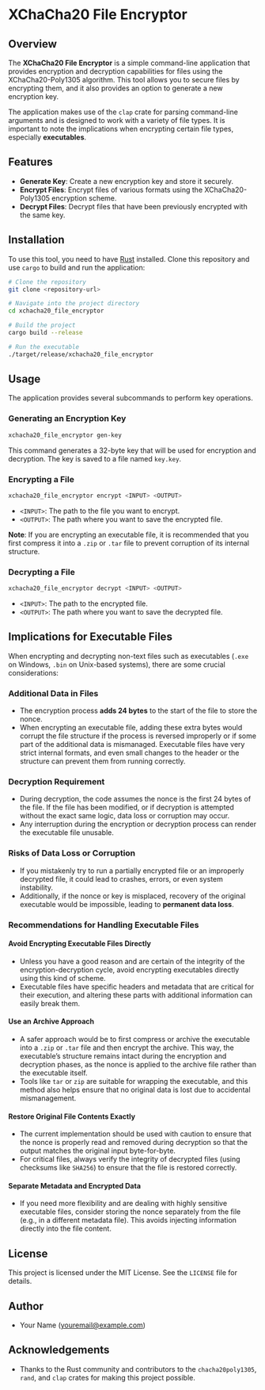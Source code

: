 # XChaCha20 File Encryptor

## Overview
The **XChaCha20 File Encryptor** is a simple command-line application that provides encryption and decryption capabilities for files using the XChaCha20-Poly1305 algorithm. This tool allows you to secure files by encrypting them, and it also provides an option to generate a new encryption key.

The application makes use of the `clap` crate for parsing command-line arguments and is designed to work with a variety of file types. It is important to note the implications when encrypting certain file types, especially **executables**.

## Features
- **Generate Key**: Create a new encryption key and store it securely.
- **Encrypt Files**: Encrypt files of various formats using the XChaCha20-Poly1305 encryption scheme.
- **Decrypt Files**: Decrypt files that have been previously encrypted with the same key.

## Installation
To use this tool, you need to have [Rust](https://www.rust-lang.org/) installed. Clone this repository and use `cargo` to build and run the application:

```sh
# Clone the repository
git clone <repository-url>

# Navigate into the project directory
cd xchacha20_file_encryptor

# Build the project
cargo build --release

# Run the executable
./target/release/xchacha20_file_encryptor
```

## Usage
The application provides several subcommands to perform key operations.

### Generating an Encryption Key
```sh
xchacha20_file_encryptor gen-key
```
This command generates a 32-byte key that will be used for encryption and decryption. The key is saved to a file named `key.key`.

### Encrypting a File
```sh
xchacha20_file_encryptor encrypt <INPUT> <OUTPUT>
```
- `<INPUT>`: The path to the file you want to encrypt.
- `<OUTPUT>`: The path where you want to save the encrypted file.

**Note**: If you are encrypting an executable file, it is recommended that you first compress it into a `.zip` or `.tar` file to prevent corruption of its internal structure.

### Decrypting a File
```sh
xchacha20_file_encryptor decrypt <INPUT> <OUTPUT>
```
- `<INPUT>`: The path to the encrypted file.
- `<OUTPUT>`: The path where you want to save the decrypted file.

## Implications for Executable Files
When encrypting and decrypting non-text files such as executables (`.exe` on Windows, `.bin` on Unix-based systems), there are some crucial considerations:

### Additional Data in Files
- The encryption process **adds 24 bytes** to the start of the file to store the nonce.
- When encrypting an executable file, adding these extra bytes would corrupt the file structure if the process is reversed improperly or if some part of the additional data is mismanaged. Executable files have very strict internal formats, and even small changes to the header or the structure can prevent them from running correctly.

### Decryption Requirement
- During decryption, the code assumes the nonce is the first 24 bytes of the file. If the file has been modified, or if decryption is attempted without the exact same logic, data loss or corruption may occur.
- Any interruption during the encryption or decryption process can render the executable file unusable.

### Risks of Data Loss or Corruption
- If you mistakenly try to run a partially encrypted file or an improperly decrypted file, it could lead to crashes, errors, or even system instability.
- Additionally, if the nonce or key is misplaced, recovery of the original executable would be impossible, leading to **permanent data loss**.

### Recommendations for Handling Executable Files
#### Avoid Encrypting Executable Files Directly
- Unless you have a good reason and are certain of the integrity of the encryption-decryption cycle, avoid encrypting executables directly using this kind of scheme.
- Executable files have specific headers and metadata that are critical for their execution, and altering these parts with additional information can easily break them.

#### Use an Archive Approach
- A safer approach would be to first compress or archive the executable into a `.zip` or `.tar` file and then encrypt the archive. This way, the executable’s structure remains intact during the encryption and decryption phases, as the nonce is applied to the archive file rather than the executable itself.
- Tools like `tar` or `zip` are suitable for wrapping the executable, and this method also helps ensure that no original data is lost due to accidental mismanagement.

#### Restore Original File Contents Exactly
- The current implementation should be used with caution to ensure that the nonce is properly read and removed during decryption so that the output matches the original input byte-for-byte.
- For critical files, always verify the integrity of decrypted files (using checksums like `SHA256`) to ensure that the file is restored correctly.

#### Separate Metadata and Encrypted Data
- If you need more flexibility and are dealing with highly sensitive executable files, consider storing the nonce separately from the file (e.g., in a different metadata file). This avoids injecting information directly into the file content.

## License
This project is licensed under the MIT License. See the `LICENSE` file for details.

## Author
- Your Name (<youremail@example.com>)

## Acknowledgements
- Thanks to the Rust community and contributors to the `chacha20poly1305`, `rand`, and `clap` crates for making this project possible.

